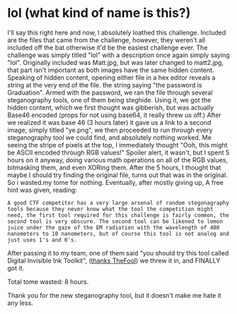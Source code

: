 # lol (what kind of name is this?)

I'll say this right here and now, I absolutely loathed this challenge. Included are the files that came from the challenge, however, they weren't all included off the bat otherwise it'd be the easiest challenge ever. The challenge was simply titled "lol" with a description once again simply saying "lol". Originally included was Matt.jpg, but was later changed to matt2.jpg, that part isn't important as both images have the same hidden content. Speaking of hidden content, opening either file in a hex editor reveals a string at the very end of the file. the string saying "the password is Graduation". Armed with the password, we ran the file through several steganography tools, one of them being steghide. Using it, we got the hidden content, which we first thought was gibberish, but was actually Base46 encoded (props for not using base64, it really threw us off.) After we realized it was base 46 (3 hours later) it gave us a link to a second image, simply titled "ye.png", we then proceeded to run through every steganography tool we could find, and absolutely nothing worked. Me seeing the stripe of pixels at the top, I immediately thought "Ooh, this might be ASCII encoded through RGB values!" Spoiler alert, it wasn't, but I spent 5 hours on it anyway, doing various math operations on all of the RGB values, bitmasking them, and even XORing them. After the 5 hours, I thought that maybe I should try finding the original file, turns out that was in the original. So i wasted.my tome for nothing. Eventually, after mostly giving up, A free hint was given, reading:

```text
A good CTF competitor has a very large arsenal of random stegonagraphy tools because they never know what the tool the competition might need, the first tool required for this challenge is fairly common, the second tool is very obscure. The second tool can be likened to lemon juice under the gaze of the EM radiation with the wavelength of 400 nanometers to 10 nanometers, but of course this tool is not analog and just uses 1's and 0's.
```

After passing it to my team, one of them said "you should try this tool called Digital Invisible Ink Toolkit", ([thanks TheFool](https://github.com/EminentFool)) we threw it in, and FINALLY got it.

Total tome wasted: 8 hours.

Thank you for the new steganography tool, but it doesn't make me hate it any less.
